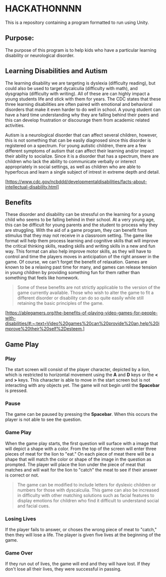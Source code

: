 # HACKATHONNNN

This is a repository containing a program formatted to run using Unity.

## Purpose:

The purpose of this program is to help kids who have a particular learning disability or neurological disorder.

## Learning Disabilities and Autism

The learning disability we are targeting is dyslexia (difficulty reading), but could also be used to target dycalculia (difficulty with math), and 
dysgraphia (difficulty with writing). All of these are can highly impact a young students life and stick with them for years. The CDC states that these three learning disabilities are often paired with emotional and behavioral disorders that make it even harder to do well in school. A young student can have a hard time understanding why they are falling behind their peers and this can develop frustration or discourage them from academic related activities.

Autism is a neurological disorder that can affect several children, however, this is not something that can be easily diagnosed since this disorder is registered on a spectrum. For young autistic children, there are a few different symptoms of autism that can affect their learning and/or impact their ability to socialize. Since it is a disorder that has a spectrum, there are children who lack the ability to communicate verbally or interect appropriately in social settings, as well as children who are able to hyperfocus and learn a single subject of intrest in extreme depth and detail. 

[https://www.cdc.gov/ncbddd/developmentaldisabilities/facts-about-intellectual-disability.html]

## Benefits

These disorder and disability can be stressful on the learning for a young child who seems to be falling behind in their school. At a very young age, this can be difficult for young parents and the student to process why they are struggling. With the aid of a game program, they can benefit from stimulus that they may not receive in a classroom setting. The game like format will help them process learning and cognitive skills that will improve the critical thinking skills, reading skills and writing skills in a new and fun way. This format can also help improve motor skills, as they will have to control and time the players moves in anticipation of the right answer in the game. Of course, we can't forget the benefit of relaxation. Games are known to be a relaxing past time for many, and games can release tension in young children by providing something fun for them rather than something that feels like homework.

>Some of these benefits are not strictly applicable to the version of the game currently available. Those who wish to alter the game to fit a different disorder or disability can do so quite easily while still retaining the basic principles of the game.

[https://ablegamers.org/the-benefits-of-playing-video-games-for-people-with-disabilities/#:~:text=Video%20games%20can%20provide%20an,help%20improve%20their%20self%2Desteem.]

## Game Play

### Play

The start screen will consist of the player character, depicted by a lion, which is restricted to horizontal movement using the **A** and **D** keys or the **<** and **>** keys. This character is able to move in the start screen but is not interacting with any objects yet. The game will not begin until the **Spacebar** is pressed.

### Pause

The game can be paused by pressing the **Spacebar**. When this occurs the player is not able to see the question.

### Game Play

When the game play starts, the first question will surface with a image that will depict a shape with a color. From the top of the screen will enter three pieces of meat for the lion to "eat." On each piece of meat there will be a shape that will match the color or shape of the image in the question as prompted. The player will place the lion under the piece of meat that matches and will wait for the lion to "catch" the meat to see if their answer is correct or not.

>The game can be modified to include letters for dyslexic children or numbers for those with dyscalculia. This game can also be increased in difficulty with other matching solutions such as facial features to display emotions for children who find it difficult to understand social and facial cues.

### Losing Lives

If the player fails to answer, or choses the wrong piece of meat to "catch," then they will lose a life. The player is given five lives at the beginning of the game.

### Game Over

If they run out of lives, the game will end and they will have lost. If they don't lose all their lives, they were successful in passing.
